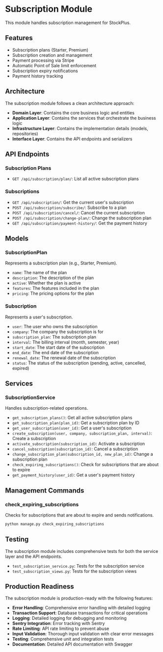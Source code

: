 # Subscription Module

This module handles subscription management for StockPlus.

## Features

- Subscription plans (Starter, Premium)
- Subscription creation and management
- Payment processing via Stripe
- Automatic Point of Sale limit enforcement
- Subscription expiry notifications
- Payment history tracking

## Architecture

The subscription module follows a clean architecture approach:

- **Domain Layer**: Contains the core business logic and entities
- **Application Layer**: Contains the services that orchestrate the business logic
- **Infrastructure Layer**: Contains the implementation details (models, repositories)
- **Interface Layer**: Contains the API endpoints and serializers

## API Endpoints

### Subscription Plans

- `GET /api/subscription/plan/`: List all active subscription plans

### Subscriptions

- `GET /api/subscription/`: Get the current user's subscription
- `POST /api/subscription/subscribe/`: Subscribe to a plan
- `POST /api/subscription/cancel/`: Cancel the current subscription
- `POST /api/subscription/change-plan/`: Change the subscription plan
- `GET /api/subscription/payment-history/`: Get the payment history

## Models

### SubscriptionPlan

Represents a subscription plan (e.g., Starter, Premium).

- `name`: The name of the plan
- `description`: The description of the plan
- `active`: Whether the plan is active
- `features`: The features included in the plan
- `pricing`: The pricing options for the plan

### Subscription

Represents a user's subscription.

- `user`: The user who owns the subscription
- `company`: The company the subscription is for
- `subscription_plan`: The subscription plan
- `interval`: The billing interval (month, semester, year)
- `start_date`: The start date of the subscription
- `end_date`: The end date of the subscription
- `renewal_date`: The renewal date of the subscription
- `status`: The status of the subscription (pending, active, cancelled, expired)

## Services

### SubscriptionService

Handles subscription-related operations.

- `get_subscription_plans()`: Get all active subscription plans
- `get_subscription_plan(plan_id)`: Get a subscription plan by ID
- `get_user_subscription(user_id)`: Get a user's subscription
- `create_subscription(user, company, subscription_plan, interval)`: Create a subscription
- `activate_subscription(subscription_id)`: Activate a subscription
- `cancel_subscription(subscription_id)`: Cancel a subscription
- `change_subscription_plan(subscription_id, new_plan_id)`: Change a subscription plan
- `check_expiring_subscriptions()`: Check for subscriptions that are about to expire
- `get_payment_history(user_id)`: Get a user's payment history

## Management Commands

### check_expiring_subscriptions

Checks for subscriptions that are about to expire and sends notifications.

```bash
python manage.py check_expiring_subscriptions
```

## Testing

The subscription module includes comprehensive tests for both the service layer and the API endpoints.

- `test_subscription_service.py`: Tests for the subscription service
- `test_subscription_views.py`: Tests for the subscription views

## Production Readiness

The subscription module is production-ready with the following features:

- **Error Handling**: Comprehensive error handling with detailed logging
- **Transaction Support**: Database transactions for critical operations
- **Logging**: Detailed logging for debugging and monitoring
- **Sentry Integration**: Error tracking with Sentry
- **Rate Limiting**: API rate limiting to prevent abuse
- **Input Validation**: Thorough input validation with clear error messages
- **Testing**: Comprehensive unit and integration tests
- **Documentation**: Detailed API documentation with Swagger
